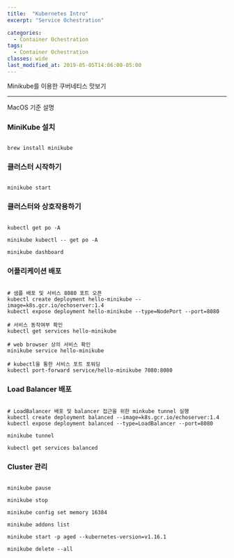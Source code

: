 ```yaml
---
title:  "Kubernetes Intro"
excerpt: "Service Ochestration"

categories:
  - Container Ochestration
tags:
  - Container Ochestration
classes: wide
last_modified_at: 2019-05-05T14:06:00-05:00
---
```


Minikube를 이용한 쿠버네티스 맛보기 

***

MacOS 기준 설명 

### MiniKube 설치 

```shell

brew install minikube

```

### 클러스터 시작하기 

```shell

minikube start 

```

### 클러스터와 상호작용하기 

```shell

kubectl get po -A

minikube kubectl -- get po -A

minikube dashboard 

```

### 어플리케이션 배포 

```shell

# 샘플 배포 및 서비스 8080 포트 오픈 
kubectl create deployment hello-minikube --image=k8s.gcr.io/echoserver:1.4
kubectl expose deployment hello-minikube --type=NodePort --port=8080

# 서비스 동작여부 확인
kubectl get services hello-minikube

# web browser 상의 서비스 확인 
minikube service hello-minikube

# kubectl을 통한 서비스 포트 포워딩 
kubectl port-forward service/hello-minikube 7080:8080

```

### Load Balancer 배포 

```shell

# LoadBalancer 배포 및 balancer 접근을 위한 minkube tunnel 실행 
kubectl create deployment balanced --image=k8s.gcr.io/echoserver:1.4  
kubectl expose deployment balanced --type=LoadBalancer --port=8080

minikube tunnel

kubectl get services balanced

```

### Cluster 관리 

```shell

minikube pause

minikube stop

minikube config set memory 16384

minikube addons list

minikube start -p aged --kubernetes-version=v1.16.1

minikube delete --all

```